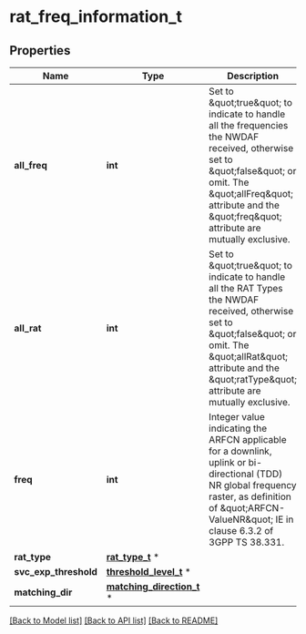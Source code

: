 # rat_freq_information_t

## Properties
Name | Type | Description | Notes
------------ | ------------- | ------------- | -------------
**all_freq** | **int** | Set to \&quot;true\&quot; to indicate to handle all the frequencies the NWDAF received, otherwise set to \&quot;false\&quot; or omit. The \&quot;allFreq\&quot; attribute and the \&quot;freq\&quot; attribute are mutually exclusive.  | [optional] 
**all_rat** | **int** | Set to \&quot;true\&quot; to indicate to handle all the RAT Types the NWDAF received, otherwise set to \&quot;false\&quot; or omit. The \&quot;allRat\&quot; attribute and the \&quot;ratType\&quot; attribute are mutually exclusive.  | [optional] 
**freq** | **int** | Integer value indicating the ARFCN applicable for a downlink, uplink or bi-directional (TDD) NR global frequency raster, as definition of \&quot;ARFCN-ValueNR\&quot; IE in clause 6.3.2 of 3GPP TS 38.331.  | [optional] 
**rat_type** | [**rat_type_t**](rat_type.md) \* |  | [optional] 
**svc_exp_threshold** | [**threshold_level_t**](threshold_level.md) \* |  | [optional] 
**matching_dir** | [**matching_direction_t**](matching_direction.md) \* |  | [optional] 

[[Back to Model list]](../README.md#documentation-for-models) [[Back to API list]](../README.md#documentation-for-api-endpoints) [[Back to README]](../README.md)


